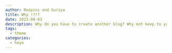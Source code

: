 ```yaml
---
author: Roopini and Suriya
title: Why !?!?
date: 2023-08-03
description: Why do you have to create another blog? Why not keep to yourself? Does the world need more content?
tags:
  - theme
categories:
  - heyo
---
```


